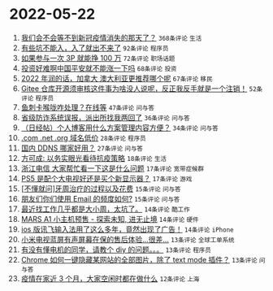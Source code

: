 # 2022-05-22

1. [我们会不会等不到新冠疫情消失的那天了？](https://www.v2ex.com/t/854488) `368条评论` `生活`
1. [有些坑不能入，入了就出不来了](https://www.v2ex.com/t/854427) `92条评论` `程序员`
1. [如果参与一次 3P 就能挣 100 万](https://www.v2ex.com/t/854462) `72条评论` `职场话题`
1. [投资好难啊中国平安就不能涨一下吗](https://www.v2ex.com/t/854449) `68条评论` `投资`
1. [2022 年润的话，加拿大 澳大利亚更推荐哪个呢](https://www.v2ex.com/t/854432) `67条评论` `移民`
1. [Gitee 仓库开源须审核这件事为啥没人说呢，反正我反手就是一个注销！](https://www.v2ex.com/t/854472) `52条评论` `程序员`
1. [鱼刺卡喉咙咋处理？在线等](https://www.v2ex.com/t/854545) `47条评论` `问与答`
1. [省级防诈系统误报，派出所找我两回了](https://www.v2ex.com/t/854467) `36条评论` `问与答`
1. [（日经帖）个人博客用什么方案管理内容方便？](https://www.v2ex.com/t/854446) `34条评论` `问与答`
1. [.com .net .org 域名低价](https://www.v2ex.com/t/854442) `28条评论` `程序员`
1. [国内 DDNS 哪家好用？](https://www.v2ex.com/t/854456) `27条评论` `问与答`
1. [方可成: 以务实眼光看待抗疫策略](https://www.v2ex.com/t/854557) `18条评论` `生活`
1. [浙江电信 大家帮忙看一下这是什么问题](https://www.v2ex.com/t/854541) `17条评论` `宽带症候群`
1. [PS5 是配个大电视好还是买个新显示器？](https://www.v2ex.com/t/854444) `17条评论` `游戏`
1. [[不懂就问]牙周治疗的过程以及花费](https://www.v2ex.com/t/854546) `15条评论` `问与答`
1. [朋友们你们使用 Email 的频度如何?](https://www.v2ex.com/t/854439) `15条评论` `问与答`
1. [最近找工作几乎都是大小周，太坑了。](https://www.v2ex.com/t/854507) `14条评论` `酷工作`
1. [MARS A1 小主机预售 - 探索未知, 进无止境](https://www.v2ex.com/t/854498) `14条评论` `硬件`
1. [ios 版讯飞输入法用了这么多年，竟然出现了广告！](https://www.v2ex.com/t/854458) `14条评论` `iPhone`
1. [小米电视蓝屏有声屏幕在保的售后体验…很差…](https://www.v2ex.com/t/854552) `13条评论` `全球工单系统`
1. [有没有懂电机的同学，请教个 diy 的问题。。。](https://www.v2ex.com/t/854509) `13条评论` `程序员`
1. [Chrome 如何一键隐藏某网站的全部图片，除了 text mode 插件？](https://www.v2ex.com/t/854453) `13条评论` `问与答`
1. [疫情在家近 3 个月，大家空闲时都在做什么](https://www.v2ex.com/t/854554) `12条评论` `上海`

